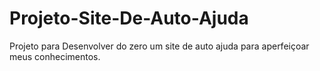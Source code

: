 # Projeto-Site-De-Auto-Ajuda
Projeto para Desenvolver do zero um site de auto ajuda para aperfeiçoar meus conhecimentos.
